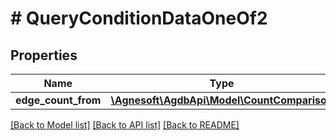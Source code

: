 # # QueryConditionDataOneOf2

## Properties

Name | Type | Description | Notes
------------ | ------------- | ------------- | -------------
**edge_count_from** | [**\Agnesoft\AgdbApi\Model\CountComparison**](CountComparison.md) |  |

[[Back to Model list]](../../README.md#models) [[Back to API list]](../../README.md#endpoints) [[Back to README]](../../README.md)
